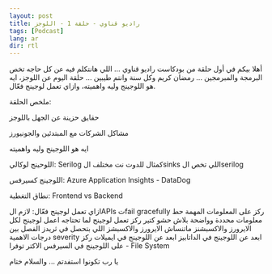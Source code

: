 ```yaml
---
layout: post
title: راديو قناوي - حلقة 1 - اللوجز
tags: [Podcast]
lang: ar
dir: rtl
---
```


أهلا بيكم في أول حلقة من بودكاست راديو قناوي … اللي هانتكلم فيه عن كل حاجه تخص البرمجة والمبرمجين ... رمضان كريم وكل سنة وانتم طيبين ... حلقة اليوم عن اللوجز، ايه هو اللوجينج وليه واهميته، وازاي تعمل لوجينج فعّال.

<figure class="audio_container">
  <div id="buzzsprout-player-10279186"></div>
  <script src="https://www.buzzsprout.com/1959182/10279186-radio-kinawy-ep-1-logs.js?container_id=buzzsprout-player-10279186&player=small" type="text/javascript" charset="utf-8"></script>
</figure>

ملخص الحلقة:

حقايق حزينة عن الجهل باللوجز

مشاكل الشركات مع المبتدئين والجونيورز

ايه هو اللوجينج وليه واهميته

اللوحينج لوكالي: Serilog كمثال للدوت نت
مختلف الsinks اللي تخص الserilog

اللوجينج كسيرفس: Azure Application Insights - DataDog

نطاق التغطية: Frontend vs Backend

ازاي تعمل لوجينج فعّال:
لازم الAPIs تfail gracefully
ركز على المعلومات المهمة
حط معلومات محددة وواضحة
بلاش حشو كتير
ركز تعمل لوجينج لما تحتاجه
اعمل لوجينج لكل الايرورز والاكسبشنز
ماتنساش الايرورز والاكسبشز اللي بتحصل في ثريدز
الفصل بين درجات الاهمية severity
ابعد عن اللوجينج في الداتابيز
ابعد عن اللوجينج في ايميلات
ركز على اللوجينج في السيرفس الاكتر توفرا - File System

يا رب تكونوا استفدتم ... والسلام ختام
